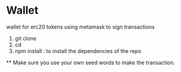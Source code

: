 # Wallet
wallet for erc20 tokens using metamask to sign transactions
1.  git clone <repo name>
2.  cd <repo-name>
3.  npm install : to install the dependencies of the repo
  
  
** Make sure you use your own seed words to make the transaction.
